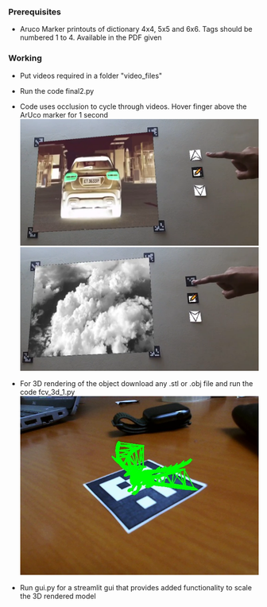 ### Prerequisites
* Aruco Marker printouts of dictionary 4x4, 5x5 and 6x6. Tags should be numbered 1 to 4. Available in the PDF given

### Working
* Put videos required in a folder "video_files" 
* Run the code final2.py 
* Code uses occlusion to cycle through videos. Hover finger above the ArUco marker for 1 second
![alt text](<Images/Screenshot 2024-11-08 195918.png>)
![alt text](<Images/Screenshot 2024-11-08 200014.png>)

* For 3D rendering of the object download any .stl or .obj file and run the code fcv_3d_1.py
![alt text](Images/3drender.jpeg)

* Run gui.py for a streamlit gui that provides added functionality to scale the 3D rendered model